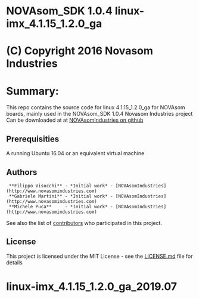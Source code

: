 # NOVAsom_SDK 1.0.4 linux-imx_4.1.15_1.2.0_ga
# (C) Copyright 2016 Novasom Industries
Summary:
========
This repo contains the source code for linux 4.1.15_1.2.0_ga for NOVAsom boards,
mainly used in the NOVAsom_SDK 1.0.4 Novasom Industries project
Can be downloaded at at [NOVAsomIndustries on github](https://novasomindustries.github.io/linux-imx_4.1.15_1.2.0_ga/)
## Prerequisities
A running Ubuntu 16.04 or an equivalent virtual machine

## Authors
```
 **Filippo Visocchi** - *Initial work* - [NOVAsomIndustries](http://www.novasomindustries.com)
 **Gabriele Martini** - *Initial work* - [NOVAsomIndustries](http://www.novasomindustries.com)
 **Michele Puca**     - *Initial work* - [NOVAsomIndustries](http://www.novasomindustries.com)
```
See also the list of [contributors](https://gitlab.com/NovasomIndustries/Doc/contributors) who participated in this project.

## License

This project is licensed under the MIT License - see the [LICENSE.md](LICENSE.md) file for details

# linux-imx_4.1.15_1.2.0_ga_2019.07
